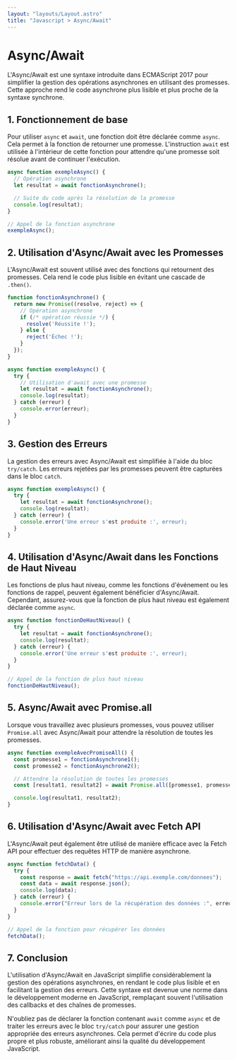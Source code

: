 ```yaml
---
layout: "layouts/Layout.astro"
title: "Javascript > Async/Await"
---
```


# Async/Await

L'Async/Await est une syntaxe introduite dans ECMAScript 2017 pour simplifier la gestion des opérations asynchrones en utilisant des promesses. Cette approche rend le code asynchrone plus lisible et plus proche de la syntaxe synchrone.

## 1. Fonctionnement de base

Pour utiliser `async` et `await`, une fonction doit être déclarée comme `async`. Cela permet à la fonction de retourner une promesse. L'instruction `await` est utilisée à l'intérieur de cette fonction pour attendre qu'une promesse soit résolue avant de continuer l'exécution.

```js
async function exempleAsync() {
  // Opération asynchrone
  let resultat = await fonctionAsynchrone();

  // Suite du code après la résolution de la promesse
  console.log(resultat);
}

// Appel de la fonction asynchrone
exempleAsync();
```

## 2. Utilisation d'Async/Await avec les Promesses

L'Async/Await est souvent utilisé avec des fonctions qui retournent des promesses. Cela rend le code plus lisible en évitant une cascade de `.then()`.

```js
function fonctionAsynchrone() {
  return new Promise((resolve, reject) => {
    // Opération asynchrone
    if (/* opération réussie */) {
      resolve('Réussite !');
    } else {
      reject('Échec !');
    }
  });
}

async function exempleAsync() {
  try {
    // Utilisation d'await avec une promesse
    let resultat = await fonctionAsynchrone();
    console.log(resultat);
  } catch (erreur) {
    console.error(erreur);
  }
}
```

## 3. Gestion des Erreurs

La gestion des erreurs avec Async/Await est simplifiée à l'aide du bloc `try/catch`. Les erreurs rejetées par les promesses peuvent être capturées dans le bloc `catch`.

```js
async function exempleAsync() {
  try {
    let resultat = await fonctionAsynchrone();
    console.log(resultat);
  } catch (erreur) {
    console.error('Une erreur s'est produite :', erreur);
  }
}
```

## 4. Utilisation d'Async/Await dans les Fonctions de Haut Niveau

Les fonctions de plus haut niveau, comme les fonctions d'événement ou les fonctions de rappel, peuvent également bénéficier d'Async/Await. Cependant, assurez-vous que la fonction de plus haut niveau est également déclarée comme `async`.

```js
async function fonctionDeHautNiveau() {
  try {
    let resultat = await fonctionAsynchrone();
    console.log(resultat);
  } catch (erreur) {
    console.error('Une erreur s'est produite :', erreur);
  }
}

// Appel de la fonction de plus haut niveau
fonctionDeHautNiveau();
```

## 5. Async/Await avec Promise.all

Lorsque vous travaillez avec plusieurs promesses, vous pouvez utiliser `Promise.all` avec Async/Await pour attendre la résolution de toutes les promesses.

```js
async function exempleAvecPromiseAll() {
  const promesse1 = fonctionAsynchrone1();
  const promesse2 = fonctionAsynchrone2();

  // Attendre la résolution de toutes les promesses
  const [resultat1, resultat2] = await Promise.all([promesse1, promesse2]);

  console.log(resultat1, resultat2);
}
```

## 6. Utilisation d'Async/Await avec Fetch API

L'Async/Await peut également être utilisé de manière efficace avec la Fetch API pour effectuer des requêtes HTTP de manière asynchrone.

```js
async function fetchData() {
  try {
    const response = await fetch("https://api.exemple.com/donnees");
    const data = await response.json();
    console.log(data);
  } catch (erreur) {
    console.error("Erreur lors de la récupération des données :", erreur);
  }
}

// Appel de la fonction pour récupérer les données
fetchData();
```

## 7. Conclusion

L'utilisation d'Async/Await en JavaScript simplifie considérablement la gestion des opérations asynchrones, en rendant le code plus lisible et en facilitant la gestion des erreurs. Cette syntaxe est devenue une norme dans le développement moderne en JavaScript, remplaçant souvent l'utilisation des callbacks et des chaînes de promesses.

N'oubliez pas de déclarer la fonction contenant `await` comme `async` et de traiter les erreurs avec le bloc `try/catch` pour assurer une gestion appropriée des erreurs asynchrones. Cela permet d'écrire du code plus propre et plus robuste, améliorant ainsi la qualité du développement JavaScript.
